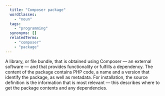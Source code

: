 ```yaml
---
  title: "Composer package"
  wordClasses:
    - "noun"
  tags:
    - "programming"
  synonyms: []
  relatedTerms:
    - "composer"
    - "package"
---
```

A library, or file bundle, that is obtained using Composer — an external software — and that provides functionality or fulfills a dependency. The content of the package contains PHP code, a name and a version that identify the package, as well as metadata. For installation, the source definition is the information that is most relevant — this describes where to get the package contents and any dependencies.
